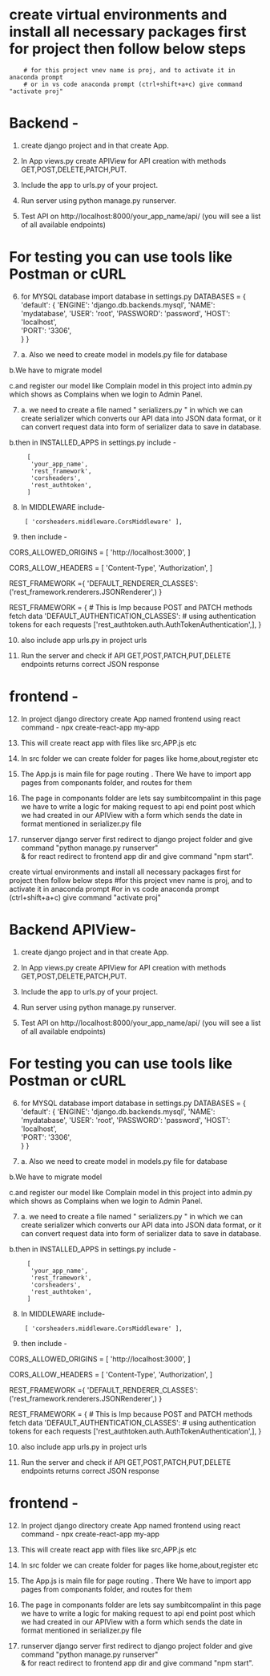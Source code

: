 # create virtual environments and install all necessary packages first for project then follow below steps
        # for this project vnev name is proj, and to activate it in anaconda prompt 
        # or in vs code anaconda prompt (ctrl+shift+a+c) give command "activate proj"

# Backend - 

1. create django project and in that create App.

2. In App views.py create APIView for API creation with methods GET,POST,DELETE,PATCH,PUT.

3. Include the app to urls.py of your project.

4. Run server using python manage.py runserver.

5. Test API on http://localhost:8000/your_app_name/api/ (you will see a list of all available endpoints)
  # For testing you can use tools like Postman or cURL</s>

6. for MYSQL database import database in settings.py
DATABASES = {
    'default': {
        'ENGINE': 'django.db.backends.mysql',
        'NAME': 'mydatabase',
        'USER': 'root',
        'PASSWORD': 'password',
        'HOST': 'localhost',   
        'PORT': '3306',                
        }
}

6. a. Also we need to create model in models.py file for database

 b.We have to migrate model 

 c.and register our model like Complain model in this project into admin.py which shows as Complains when we login to Admin Panel.


7. a. we need to create a file named " serializers.py " in which we can create serializer which converts our API data into JSON data format, or it can convert request data into form of serializer data to save in database.

  b.then in INSTALLED_APPS in settings.py include -

         [
          'your_app_name',
          'rest_framework',
          'corsheaders',
          'rest_authtoken',
         ]

8. In MIDDLEWARE include-

        [ 'corsheaders.middleware.CorsMiddleware' ],

9. then include - 

CORS_ALLOWED_ORIGINS = [
    'http://localhost:3000',
]

CORS_ALLOW_HEADERS = [
    'Content-Type',
    'Authorization',
]


REST_FRAMEWORK ={
    'DEFAULT_RENDERER_CLASSES':('rest_framework.renderers.JSONRenderer',)
}
  
REST_FRAMEWORK = {                                             # This is Imp because POST and PATCH methods fetch data 
        'DEFAULT_AUTHENTICATION_CLASSES':                       # using authentication tokens for each requests 
        ['rest_authtoken.auth.AuthTokenAuthentication',],
        }


10. also include app urls.py in project urls

11. Run the server and check if API GET,POST,PATCH,PUT,DELETE endpoints returns correct JSON response


# frontend - 


12. In project django directory create App named frontend using react command - npx create-react-app my-app

13. This will create react app with files like src,APP.js etc

14. In src folder we can create folder for pages like home,about,register etc

15. The App.js is main file for page routing . There We have to import app pages from componants folder, and routes for them

16. The page in componants folder are lets say sumbitcompalint in this page we have to write a logic for making request to api end point post 
which we had created in our APIView with a form which sends the date in format mentioned in serializer.py file 

17. runserver django server first redirect to django project folder and give command "python manage.py runserver"  
& for react redirect to frontend app dir and give command "npm start".

create virtual environments and install all necessary packages first for project then follow below steps
        #for this project vnev name is proj, and to activate it in anaconda prompt 
        #or in vs code anaconda prompt (ctrl+shift+a+c) give command "activate proj"

# Backend APIView- 

1. create django project and in that create App.

2. In App views.py create APIView for API creation with methods GET,POST,DELETE,PATCH,PUT.

3. Include the app to urls.py of your project.

4. Run server using python manage.py runserver.

5. Test API on http://localhost:8000/your_app_name/api/ (you will see a list of all available endpoints)
  # For testing you can use tools like Postman or cURL</s>

6. for MYSQL database import database in settings.py
DATABASES = {
    'default': {
        'ENGINE': 'django.db.backends.mysql',
        'NAME': 'mydatabase',
        'USER': 'root',
        'PASSWORD': 'password',
        'HOST': 'localhost',   
        'PORT': '3306',                
        }
}

6. a. Also we need to create model in models.py file for database

 b.We have to migrate model 

 c.and register our model like Complain model in this project into admin.py which shows as Complains when we login to Admin Panel.


7. a. we need to create a file named " serializers.py " in which we can create serializer which converts our API data into JSON data format, or it can convert request data into form of serializer data to save in database.

  b.then in INSTALLED_APPS in settings.py include -

         [
          'your_app_name',
          'rest_framework',
          'corsheaders',
          'rest_authtoken',
         ]

8. In MIDDLEWARE include-

        [ 'corsheaders.middleware.CorsMiddleware' ],

9. then include - 

CORS_ALLOWED_ORIGINS = [
    'http://localhost:3000',
]

CORS_ALLOW_HEADERS = [
    'Content-Type',
    'Authorization',
]


REST_FRAMEWORK ={
    'DEFAULT_RENDERER_CLASSES':('rest_framework.renderers.JSONRenderer',)
}
  
REST_FRAMEWORK = {                                             # This is Imp because POST and PATCH methods fetch data 
        'DEFAULT_AUTHENTICATION_CLASSES':                       # using authentication tokens for each requests 
        ['rest_authtoken.auth.AuthTokenAuthentication',],
        }


10. also include app urls.py in project urls

11. Run the server and check if API GET,POST,PATCH,PUT,DELETE endpoints returns correct JSON response


# frontend - 


12. In project django directory create App named frontend using react command - npx create-react-app my-app

13. This will create react app with files like src,APP.js etc

14. In src folder we can create folder for pages like home,about,register etc

15. The App.js is main file for page routing . There We have to import app pages from componants folder, and routes for them

16. The page in componants folder are lets say sumbitcompalint in this page we have to write a logic for making request to api end point post which we had created in our APIView with a form which sends the date in format mentioned in serializer.py file 

17. runserver django server first redirect to django project folder and give command "python manage.py runserver"  
& for react redirect to frontend app dir and give command "npm start".

